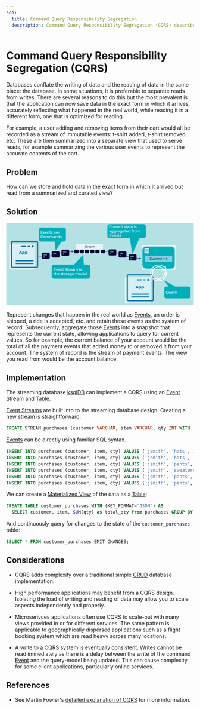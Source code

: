 ```yaml
---
seo:
  title: Command Query Responsibility Segregation
  description: Command Query Responsibility Segregation (CQRS) describes segmentation of models for updating and querying of data.
---
```


# Command Query Responsibility Segregation (CQRS)
Databases conflate the writing of data and the reading of data in the same place: the database. In some situations, it is preferable to separate reads from writes. There are several reasons to do this but the most prevalent is that the application can now save data in the exact form in which it arrives, accurately reflecting what happened in the real world, while reading it in a different form, one that is optimized for reading. 

For example, a user adding and removing items from their cart would all be recorded as a stream of immutable events: t-shirt added, t-shirt removed, etc. These are then summarized into a separate view that used to serve reads, for example summarizing the various user events to represent the accurate contents of the cart. 

## Problem
How can we store and hold data in the exact form in which it arrived but read from a summarized and curated view?

## Solution
![command-query-responsibility-segregation](../img/command-query-responsibility-segregation.png)

Represent changes that happen in the real world as [Events](../event/event.md), an order is shipped, a ride is accepted, etc. and retain these events as the system of record. Subsequently, aggregate those [Events](../event/event.md) into a snapshot that represents the current state, allowing applications to query for current values. So for example, the current balance of your account would be the total of all the payment events that added money to or removed it from your account. The system of record is the stream of payment events. The view you read from would be the account balance. 

## Implementation

The streaming database [ksqlDB](https://ksqldb.io/) can implement a CQRS using an [Event Stream](../event-stream/event-stream.md) and [Table](../table/table.md).

[Event Streams](../event-stream/event-stream.md) are built into to the streaming database design. Creating a new stream is straightforward:

```sql
CREATE STREAM purchases (customer VARCHAR, item VARCHAR, qty INT WITH (kafka_topic='purchases-topic', value_format='json', partitions=1);
```

[Events](../event/event.md) can be directly using familiar SQL syntax. 
```sql
INSERT INTO purchases (customer, item, qty) VALUES ('jsmith', 'hats', 1);
INSERT INTO purchases (customer, item, qty) VALUES ('jsmith', 'hats', 1);
INSERT INTO purchases (customer, item, qty) VALUES ('jsmith', 'pants', 1);
INSERT INTO purchases (customer, item, qty) VALUES ('jsmith', 'sweaters', 1);
INSERT INTO purchases (customer, item, qty) VALUES ('jsmith', 'pants', 1);
INSERT INTO purchases (customer, item, qty) VALUES ('jsmith', 'pants', -1);
```

We can create a [Materialized View](https://docs.ksqldb.io/en/latest/concepts/materialized-views/) of the data as a [Table](../table/table.md):
```sql  
CREATE TABLE customer_purchases WITH (KEY_FORMAT='JSON') AS
  SELECT customer, item, SUM(qty) as total_qty from purchases GROUP BY customer, item emit changes;
```

And continuously query for changes to the state of the `customer_purchases` table:
```sql 
SELECT * FROM customer_purchases EMIT CHANGES;
```

## Considerations
* CQRS adds complexity over a traditional simple [CRUD](https://en.wikipedia.org/wiki/Create,_read,_update_and_delete) database implementation.

* High performance applications may benefit from a CQRS design. Isolating the load of writing and reading of data may allow you to scale aspects independently and properly. 

* Microserivces applications often use CQRS to scale-out with many views provided in or for different services. The same pattern is applicable to geographically dispersed applications such as a flight booking system which are read heavy across many locations.

* A write to a CQRS system is eventually consistent. Writes cannot be read immediately as there is a delay between the write of the command [Event](../event/event.md) and the query-model being updated. This can cause complexity for some client applications, particularly online services.


## References
* See Martin Fowler's [detailed explanation of CQRS](https://martinfowler.com/bliki/CQRS.html) for more information.
